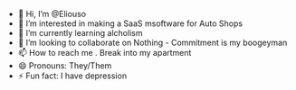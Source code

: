 - 👋 Hi, I’m @Eliouso
- 👀 I’m interested in making a SaaS msoftware for Auto Shops
- 🌱 I’m currently learning alcholism
- 💞️ I’m looking to collaborate on Nothing - Commitment is my boogeyman
- 📫 How to reach me . Break into my apartment
- 😄 Pronouns: They/Them
- ⚡ Fun fact: I have depression

<!---
Eliouso/Eliouso is a ✨ special ✨ repository because its `README.md` (this file) appears on your GitHub profile.
You can click the Preview link to take a look at your changes.
--->
